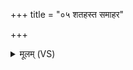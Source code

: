 +++
title = "०५ शतहस्त समाहर"

+++
<details><summary>मूलम् (VS)</summary>

शत॑हस्त स॒माह॑र॒ सह॑स्रहस्त॒ सं कि॑र।  
कृ॒तस्य॑ का॒र्य॑स्य चे॒ह स्फा॒तिं स॒माव॑ह ॥
</details>